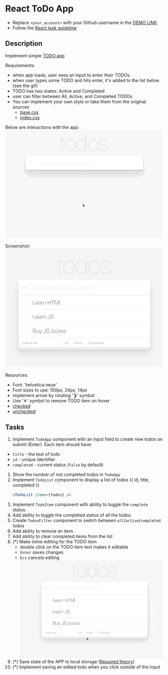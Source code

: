 # React ToDo App
- Replace `<your_account>` with your Github username in the [DEMO LINK](https://vladgalafm.github.io/react_todo-app/)
- Follow the [React task guideline](https://github.com/mate-academy/react_task-guideline#react-tasks-guideline)

## Description
Implement simple [TODO app](http://todomvc.com/examples/vanillajs/)

Requirements:
- when app loads, user sees an input to enter their TODOs
- when user types some TODO and hits enter, it's added to the list below (see the gif)
- TODO has two states: Active and Completed
- user can filter between All, Active, and Completed TODOs
- You can implement your own style or take them from the original sources
  - [base.css](http://todomvc.com/examples/vanillajs/node_modules/todomvc-common/base.css)
  - [index.css](http://todomvc.com/examples/vanillajs/node_modules/todomvc-app-css/index.css)

Below are interactions with the app:
![todoapp](./description/todoapp.gif)

Screenshot:
![screenshot](./description/todoapp.png)

Resources:
- Font: 'helvetica neue'
- Font sizes to use: 100px, 24px, 14px
- implement arrow by rotating '❯' symbol
- Use '✕' symbol to remove TODO item on hover
- [checked](./public/icons/checked.svg)
- [unchecked](./public/icons/unchecked.svg)

## Tasks
1. Implement `TodoApp` component with an input field to create new todos on submit (Enter). Each item should have:
  - `title` - the text of todo
  - `id` - unique identifier
  - `completed` - current status (`false` by default)
1. Show the number of not completed todos in `TodoApp`
1. Implement `TodoList` component to display a list of todos ({ id, title, completed })
    ```jsx harmony
    <TodoList items={todos} />
    ```
1. Implement `TodoItem` component with ability to toggle the `complete` status.
1. Add ability to toggle the completed status of all the todos.
1. Create `TodosFilter` component to switch between `all`/`active`/`completed` todos
1. Add ability to remove an item.
1. Add ability to clear completed items from the list
1. (*) Make inline editing for the TODO item
    - double click on the TODO item text makes it editable
    - `Enter` saves changes
    - `Ecs` cancels editing
![todoedit](./description/edittodo.gif)
1. (*) Save state of the APP to local storage ([Required theory](https://javascript.info/localstorage))
1. (*) Implement saving an edited todo when you click outside of the input
